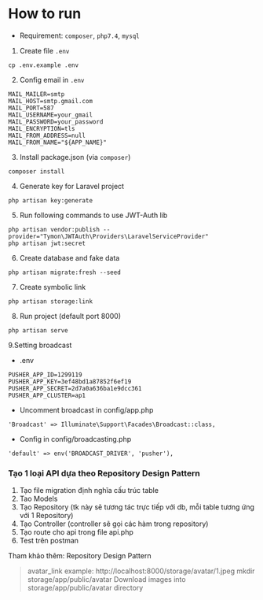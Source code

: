 # How to run

* Requirement: `composer`, `php7.4`, `mysql`

1. Create file ```.env```
```
cp .env.example .env
```

2. Config email in  ```.env```
```
MAIL_MAILER=smtp
MAIL_HOST=smtp.gmail.com
MAIL_PORT=587
MAIL_USERNAME=your_gmail
MAIL_PASSWORD=your_password
MAIL_ENCRYPTION=tls
MAIL_FROM_ADDRESS=null
MAIL_FROM_NAME="${APP_NAME}"
```

3. Install package.json (via `composer`)
```
composer install
```

4. Generate key for Laravel project
```
php artisan key:generate
```

5. Run following commands to use JWT-Auth lib
```
php artisan vendor:publish --provider="Tymon\JWTAuth\Providers\LaravelServiceProvider"
php artisan jwt:secret
```

6. Create database and fake data
```
php artisan migrate:fresh --seed
```

7. Create symbolic link
```
php artisan storage:link
```

8. Run project (default port 8000)
```
php artisan serve
```

9.Setting broadcast  
* .env  
```
PUSHER_APP_ID=1299119
PUSHER_APP_KEY=3ef48bd1a87852f6ef19
PUSHER_APP_SECRET=2d7a0a636ba1e9dcc361
PUSHER_APP_CLUSTER=ap1
```
* Uncomment broadcast in config/app.php
```
'Broadcast' => Illuminate\Support\Facades\Broadcast::class,
```
* Config in config/broadcasting.php
```
'default' => env('BROADCAST_DRIVER', 'pusher'),
```
### Tạo 1 loại API dựa theo Repository Design Pattern 
1. Tạo file migration định nghĩa cấu trúc table 
2. Tao Models 
3. Tạo Repository (tk này sẽ tương tác trực tiếp với db, mỗi table tương ứng với 1 Repository)
4. Tạo Controller (controller sẽ gọi các hàm trong repository)
5. Tạo route cho api trong file api.php
6. Test trên postman 

Tham khảo thêm: Repository Design Pattern  

> avatar_link example: http://localhost:8000/storage/avatar/1.jpeg
> mkdir storage/app/public/avatar
> Download images into storage/app/public/avatar directory